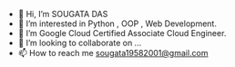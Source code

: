 - 👋 Hi, I’m SOUGATA DAS
- 👀 I’m interested in Python , OOP , Web Development.
- 🌱 I’m Google Cloud Certified Associate Cloud Engineer.
- 💞️ I’m looking to collaborate on ...
- 📫 How to reach me sougata19582001@gmail.com

<!---
Sougata2/Sougata2 is a ✨ special ✨ repository because its `README.md` (this file) appears on your GitHub profile.
You can click the Preview link to take a look at your changes.
--->
